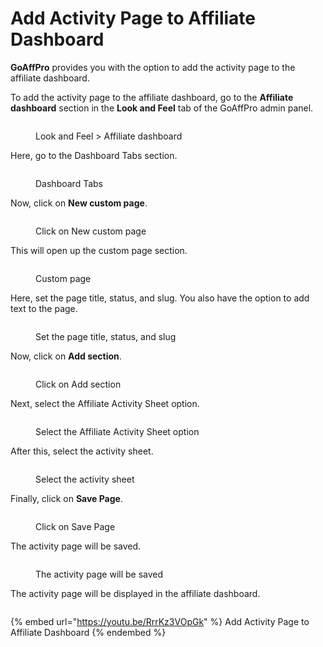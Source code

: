 # Add Activity Page to Affiliate Dashboard

**GoAffPro** provides you with the option to add the activity page to the affiliate dashboard.

To add the activity page to the affiliate dashboard, go to the **Affiliate dashboard** section in the **Look and Feel** tab of the GoAffPro admin panel.&#x20;

<figure><img src="../../../.gitbook/assets/image (3507).png" alt=""><figcaption><p>Look and Feel > Affiliate dashboard</p></figcaption></figure>

Here, go to the Dashboard Tabs section.

<figure><img src="../../../.gitbook/assets/image (3369).png" alt=""><figcaption><p>Dashboard Tabs</p></figcaption></figure>

Now, click on **New custom page**.

<figure><img src="../../../.gitbook/assets/Screenshot 2023-12-11 161620.png" alt=""><figcaption><p>Click on New custom page</p></figcaption></figure>

This will open up the custom page section.

<figure><img src="../../../.gitbook/assets/image (3370).png" alt=""><figcaption><p>Custom page</p></figcaption></figure>

Here, set the page title, status, and slug. You also have the option to add text to the page.&#x20;

<figure><img src="../../../.gitbook/assets/Screenshot 2023-12-11 161652.png" alt=""><figcaption><p>Set the page title, status, and slug</p></figcaption></figure>

Now, click on **Add section**.

<figure><img src="../../../.gitbook/assets/Screenshot 2023-12-11 161820.png" alt=""><figcaption><p>Click on Add section</p></figcaption></figure>

Next, select the Affiliate Activity Sheet option.

<figure><img src="../../../.gitbook/assets/Screenshot 2023-12-11 161920.png" alt=""><figcaption><p>Select the Affiliate Activity Sheet option</p></figcaption></figure>

After this, select the activity sheet.&#x20;

<figure><img src="../../../.gitbook/assets/Screenshot 2023-12-11 162249.png" alt=""><figcaption><p>Select the activity sheet</p></figcaption></figure>

Finally, click on **Save Page**.

<figure><img src="../../../.gitbook/assets/Screenshot 2023-12-11 162325.png" alt=""><figcaption><p>Click on Save Page</p></figcaption></figure>

The activity page will be saved.&#x20;

<figure><img src="../../../.gitbook/assets/image (3371).png" alt=""><figcaption><p>The activity page will be saved</p></figcaption></figure>

The activity page will be displayed in the affiliate dashboard.

<figure><img src="../../../.gitbook/assets/image (3372).png" alt=""><figcaption></figcaption></figure>

{% embed url="https://youtu.be/RrrKz3VOpGk" %}
Add Activity Page to Affiliate Dashboard
{% endembed %}
